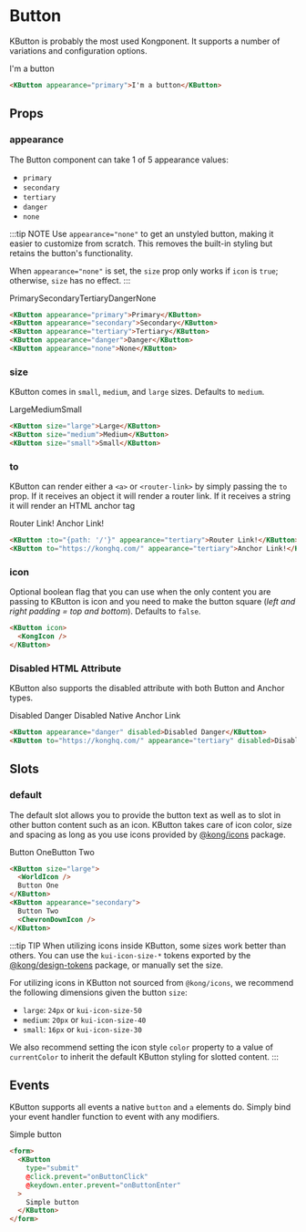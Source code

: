 # Button

KButton is probably the most used Kongponent. It supports a number of variations
and configuration options.

<KButton appearance="primary">I'm a button</KButton>

```html
<KButton appearance="primary">I'm a button</KButton>
```

## Props

### appearance

The Button component can take 1 of 5 appearance values:

- `primary`
- `secondary`
- `tertiary`
- `danger`
- `none`

:::tip NOTE
Use `appearance="none"` to get an unstyled button, making it easier to customize from scratch. This removes the built-in styling but retains the button's functionality.

When `appearance="none"` is set, the `size` prop only works if `icon` is `true`; otherwise, `size` has no effect.
:::

<div class="spacing-container">
  <KButton appearance="primary">Primary</KButton>
  <KButton appearance="secondary">Secondary</KButton>
  <KButton appearance="tertiary">Tertiary</KButton>
  <KButton appearance="danger">Danger</KButton>
  <KButton appearance="none">None</KButton>
</div>

```html
<KButton appearance="primary">Primary</KButton>
<KButton appearance="secondary">Secondary</KButton>
<KButton appearance="tertiary">Tertiary</KButton>
<KButton appearance="danger">Danger</KButton>
<KButton appearance="none">None</KButton>
```

### size

KButton comes in `small`, `medium`, and `large` sizes. Defaults to `medium`.

<div class="spacing-container">
  <KButton size="large">Large</KButton>
  <KButton size="medium">Medium</KButton>
  <KButton size="small">Small</KButton>
</div>

```html
<KButton size="large">Large</KButton>
<KButton size="medium">Medium</KButton>
<KButton size="small">Small</KButton>
```

### to

KButton can render either a `<a>` or `<router-link>` by simply passing the `to` prop. If it receives an object it will render a router link. If it receives a string it will render an HTML anchor tag

<KButton :to="{path: '/'}" appearance="tertiary">Router Link!</KButton>
<KButton to="https://konghq.com/" appearance="tertiary">Anchor Link!</KButton>

```html
<KButton :to="{path: '/'}" appearance="tertiary">Router Link!</KButton>
<KButton to="https://konghq.com/" appearance="tertiary">Anchor Link!</KButton>
```

### icon

Optional boolean flag that you can use when the only content you are passing to KButton is icon and you need to make the button square (_left and right padding = top and bottom_). Defaults to `false`.

<KButton icon>
  <KongIcon />
</KButton>

```html
<KButton icon>
  <KongIcon />
</KButton>
```

### Disabled HTML Attribute

KButton also supports the disabled attribute with both Button and Anchor types.

<KButton appearance="danger" disabled>Disabled Danger</KButton>
<KButton to="https://konghq.com/" appearance="tertiary" disabled>Disabled Native Anchor Link</KButton>

```html
<KButton appearance="danger" disabled>Disabled Danger</KButton>
<KButton to="https://konghq.com/" appearance="tertiary" disabled>Disabled Native Anchor Link</KButton>
```

## Slots

### default

The default slot allows you to provide the button text as well as to slot in other button content such as an icon. KButton takes care of icon color, size and spacing as long as you use icons provided by [@kong/icons](https://github.com/Kong/icons) package.

<div class="spacing-container">
  <KButton size="large">
    <WorldIcon />
    Button One
  </KButton>
  <KButton appearance="secondary">
    Button Two
    <ChevronDownIcon />
  </KButton>
</div>

```html
<KButton size="large">
  <WorldIcon />
  Button One
</KButton>
<KButton appearance="secondary">
  Button Two
  <ChevronDownIcon />
</KButton>
```

:::tip TIP
When utilizing icons inside KButton, some sizes work better than others. You can use the `kui-icon-size-*` tokens exported by the [@kong/design-tokens](https://github.com/Kong/design-tokens) package, or manually set the size.

For utilizing icons in KButton not sourced from `@kong/icons`, we recommend the following dimensions given the button `size`:

- `large`: `24px` or `kui-icon-size-50`
- `medium`: `20px` or `kui-icon-size-40`
- `small`: `16px` or `kui-icon-size-30`

We also recommend setting the icon style `color` property to a value of `currentColor` to inherit the default KButton styling for slotted content.
:::

## Events

KButton supports all events a native `button` and `a` elements do. Simply bind your event handler function to event with any modifiers.

<form>
  <KButton
    type="submit"
    @click.prevent="onButtonClick"
    @keydown.enter.prevent="onButtonEnter"
  >
    Simple button
  </KButton>
</form>

```html
<form>
  <KButton
    type="submit"
    @click.prevent="onButtonClick"
    @keydown.enter.prevent="onButtonEnter"
  >
    Simple button
  </KButton>
</form>
```

<script setup lang="ts">
import { WorldIcon, ChevronDownIcon, KongIcon } from '@kong/icons'

const onButtonClick = () => {
  alert('Button was clicked')
}

const onButtonEnter = () => {
  alert('Enter was pressed')
}
</script>

<style lang="scss" scoped>
.preview-code .preview div {
  display: flex;
  flex-wrap: wrap;

  .button {
    margin-right: 8px;
    margin-bottom: 8px;
  }
}

.icon-prop-demo-section {
  display: flex;
  flex-direction: column;
  align-items: flex-start;
  row-gap: 10px;
  column-gap: 10px;

  @media screen and (min-width: $kui-breakpoint-mobile) {
    flex-direction: row;
  }
}

.spacing-container {
  display: flex;
  gap: $kui-space-40;
  flex-direction: row;
  align-items: flex-end;
}
</style>
